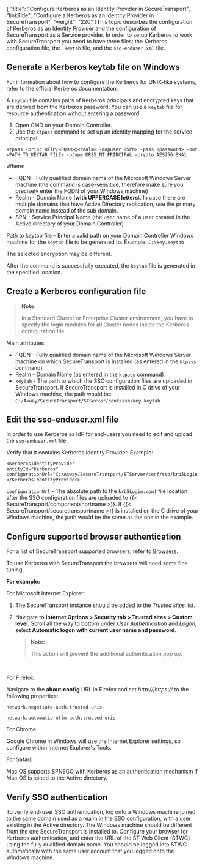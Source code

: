 {
    "title": "Configure  Kerberos as an Identity Provider in SecureTransport",
    "linkTitle": "Configure a Kerberos as an Identity Provider in SecureTransport",
    "weight": "220"
}This topic describes the configuration of Kerberos as an Identity Provider and the configuration of SecureTransport as a Service provider. In order to setup Kerberos to work with SecureTransport you need to have three files; the Kerberos configuration file, the `.keytab` file, and the `sso-enduser.xml` file.

## Generate a Kerberos keytab file on Windows

For information about how to configure the Kerberos for UNIX-like systems, refer to the official Kerberos documentation.

A `keytab` file contains pairs of Kerberos principals and encrypted keys that are derived from the Kerberos password. You can use a `keytab` file for resource authentication without entering a password.

1.  Open CMD on your Domain Controller.
2.  Use the `ktpass` command to set up an identity mapping for the service principal:

`ktpass -princ HTTP/<FQDN>@<realm> -mapuser <SPN> -pass <password> -out <PATH_TO_KEYTAB_FILE> -ptype KRB5_NT_PRINCIPAL -crypto AES256-SHA1`

Where:

-   FQDN - Fully qualified domain name of the Microsoft Windows Server machine (the command is case-sensitive, therefore make sure you precisely enter the FQDN of your Windows machine)
-   Realm - Domain Name (**with UPPERCASE letters**). In case there are multiple domains that have Active Directory replication, use the primary domain name instead of the sub domain.
-   SPN - Service Principal Name (the user name of a user created in the Active directory of your Domain Controller)

Path to keytab file – Enter a valid path on your Domain Controller Windows machine for the `keytab` file to be generated to. Example: `C:\key.keytab`

The selected encryption may be different.

After the command is successfully executed, the `keytab` file is generated in the specified location.

## Create a Kerberos configuration file



> **Note:**
>
> In a Standard Cluster or Enterprise Cluster environment, you have to specify the login modules for all Cluster nodes inside the Kerberos configuration file.

Main attributes:

-   FQDN - Fully qualified domain name of the Microsoft Windows Server machine on which SecureTransport is installed (as entered in the `ktpass` command)
-   Realm - Domain Name (as entered in the `ktpass` command)
-   `keyTab` - The path to which the SSO configuration files are uploaded in SecureTransport. If SecureTransport is installed in C drive of your Windows machine, the path would be: `C:/Axway/SecureTransport/STServer/conf/sso/key.keytab`

## Edit the sso-enduser.xml file

In order to use Kerberos as IdP for end-users you need to edit and upload the `sso-enduser.xml` file.

Verify that it contains Kerberos Identity Provider. Example:


    <KerberosIdentityProvider 
    entityId="kerberos" configurationUrl="C:/Axway/SecureTransport/STServer/conf/sso/krb5Login.conf">
    </KerberosIdentityProvider>

`configurationUrl` - The absolute path to the `krb5Login.conf` file location after the SSO configuration files are uploaded to {{< SecureTransport/componentshortname  >}}. If {{< SecureTransport/securetransportname  >}} is installed on the C drive of your Windows machine, the path would be the same as the one in the example.

## Configure supported browser authentication

For a list of SecureTransport supported browsers, refer to [Browsers](../../overview/r_st_axway_and_third-party_software_support#Browsers).

To use Kerberos with SecureTransport the browsers will need some fine tuning.

**For example:**

For Microsoft Internet Explorer:

1.  The SecureTransport instance should be added to the *Trusted sites* list.

2.  Navigate to **Internet Options > Security tab > Trusted sites > Custom level**. Scroll all the way to bottom under *User Authentication* and *Logon*, select **Automatic logon with current user name and password**.  

    > **Note:**
    >
    > This action will prevent the additional authentication pop up.

 

For Firefox:

Navigate to the **about:config** URL in Firefox and set *http://,https://* to the following properties:

`network.negotiate-auth.trusted-uris`

`network.automatic-ntlm-auth.trusted-uris`

For Chrome:

Google Chrome in Windows will use the Internet Explorer settings, so configure within Internet Explorer's Tools.

For Safari:

Mac OS supports SPNEGO with Kerberos as an authentication mechanism if Mac OS is joined to the Active directory.

## Verify SSO authentication

To verify end-user SSO authentication, log onto a Windows machine joined to the same domain used as a realm in the SSO configuration, with a user existing in the Active directory. The Windows machine should be different from the one SecureTransport is installed to. Configure your browser for Kerberos authentication, and enter the URL of the ST Web Client (STWC) using the fully qualified domain name. You should be logged into STWC automatically with the same user account that you logged onto the Windows machine.
